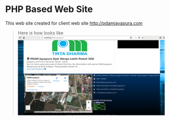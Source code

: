 # PHP Based Web Site
This web site created for client web site http://pdamjayapura.com
> Here is how looks like
![screenshoot](example.png)